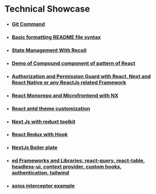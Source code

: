 # Technical Showcase

- ### <a href="https://github.com/webdevlapani/technical-showcase/blob/main/Git.md">Git Command</a>

- ### <a href="https://docs.github.com/en/get-started/writing-on-github/getting-started-with-writing-and-formatting-on-github/basic-writing-and-formatting-syntax">Basic formatting README file syntax</a>


- ### <a href="https://github.com/webdevlapani/poc-recoil">State Management With Recoil</a>

- ### <a href="https://github.com/webdevlapani/POC-of-compound-pattern-react">Demo of Compound component of pattern of React</a>

- ### <a href="https://github.com/webdevlapani/react-authorization-permissionguard">Authorization and Permission Guard with React, Next and React Native or any ReactJs related Framework</a>

- ### <a href="https://github.com/webdevlapani/POC-monorepo-microfrontend-ui-lib-nx">React Monorepo and Microfrontend with NX</a>

- ### <a href="https://github.com/webdevlapani/POC-customize-theme-antd-react">React antd theme customization</a>

- ### <a href="https://github.com/webdevlapani/nextjs-redux-toolkit-demo-app">Next Js with reduxt toolkit</a>

- ### <a href="https://github.com/webdevlapani/react-hooks-typescript">React Redux with Hook</a>

- ### <a href="https://github.com/webdevlapani/demo-task-next">NextJs Boiler plate</a>

- ### <a href="https://github.com/webdevlapani/crypto-app">ed Frameworks and Libraries: react-query, react-table, headless-ui, context provider, custom hooks, authentication, tailwind</a>

- ### <a href="https://github.com/webdevlapani/react-redux-typescript-auth-dashboard-demo-task/blob/main/src/common/middleWare.ts">axios interceptor example</a>
